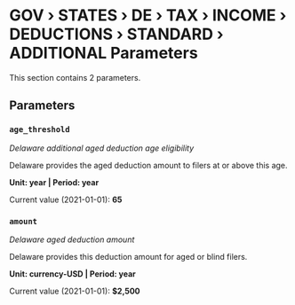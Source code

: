 # GOV › STATES › DE › TAX › INCOME › DEDUCTIONS › STANDARD › ADDITIONAL Parameters

This section contains 2 parameters.

## Parameters

### `age_threshold`
*Delaware additional aged deduction age eligibility*

Delaware provides the aged deduction amount to filers at or above this age.

**Unit: year | Period: year**

Current value (2021-01-01): **65**


### `amount`
*Delaware aged deduction amount*

Delaware provides this deduction amount for aged or blind filers.

**Unit: currency-USD | Period: year**

Current value (2021-01-01): **$2,500**

